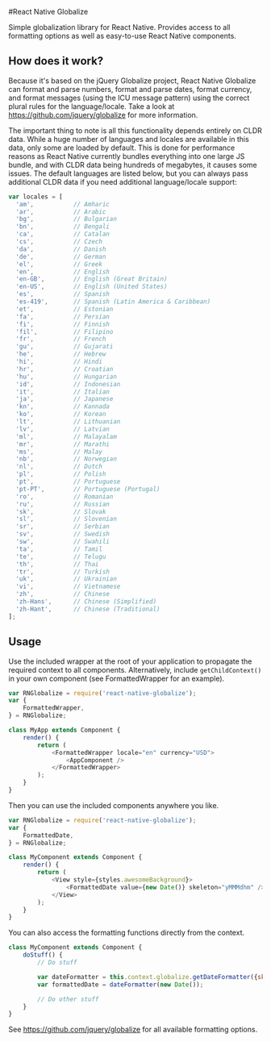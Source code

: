 #React Native Globalize

Simple globalization library for React Native. Provides access to all formatting options as well as easy-to-use React Native components.

## How does it work?

Because it's based on the jQuery Globalize project, React Native Globalize can format and parse numbers, format and parse dates, format currency, and format messages (using the ICU message pattern) using the correct plural rules for the language/locale. Take a look at https://github.com/jquery/globalize for more information.

The important thing to note is all this functionality depends entirely on CLDR data. While a huge number of languages and locales are available in this data, only some are loaded by default. This is done for performance reasons as React Native currently bundles everything into one large JS bundle, and with CLDR data being hundreds of megabytes, it causes some issues. The default languages are listed below, but you can always pass additional CLDR data if you need additional language/locale support:

```javascript
var locales = [
  'am',           // Amharic
  'ar',           // Arabic
  'bg',           // Bulgarian
  'bn',           // Bengali
  'ca',           // Catalan
  'cs',           // Czech
  'da',           // Danish
  'de',           // German
  'el',           // Greek
  'en',           // English
  'en-GB',        // English (Great Britain)
  'en-US',        // English (United States)
  'es',           // Spanish
  'es-419',       // Spanish (Latin America & Caribbean)
  'et',           // Estonian
  'fa',           // Persian
  'fi',           // Finnish
  'fil',          // Filipino
  'fr',           // French
  'gu',           // Gujarati
  'he',           // Hebrew
  'hi',           // Hindi
  'hr',           // Croatian
  'hu',           // Hungarian
  'id',           // Indonesian
  'it',           // Italian
  'ja',           // Japanese
  'kn',           // Kannada
  'ko',           // Korean
  'lt',           // Lithuanian
  'lv',           // Latvian
  'ml',           // Malayalam
  'mr',           // Marathi
  'ms',           // Malay
  'nb',           // Norwegian
  'nl',           // Dutch
  'pl',           // Polish
  'pt',           // Portuguese
  'pt-PT',        // Portuguese (Portugal)
  'ro',           // Romanian
  'ru',           // Russian
  'sk',           // Slovak
  'sl',           // Slovenian
  'sr',           // Serbian
  'sv',           // Swedish
  'sw',           // Swahili
  'ta',           // Tamil
  'te',           // Telugu
  'th',           // Thai
  'tr',           // Turkish
  'uk',           // Ukrainian
  'vi',           // Vietnamese
  'zh',           // Chinese
  'zh-Hans',      // Chinese (Simplified)
  'zh-Hant',      // Chinese (Traditional)
];
```

## Usage

Use the included wrapper at the root of your application to propagate the required context to all components. Alternatively, include `getChildContext()` in your own component (see FormattedWrapper for an example).

```javascript
var RNGlobalize = require('react-native-globalize');
var {
	FormattedWrapper,	
} = RNGlobalize;

class MyApp extends Component {
	render() {
		return (
			<FormattedWrapper locale="en" currency="USD">
				<AppComponent />
			</FormattedWrapper>
		);
	}
}
```

Then you can use the included components anywhere you like.

```javascript
var RNGlobalize = require('react-native-globalize');
var {
	FormattedDate,
} = RNGlobalize;

class MyComponent extends Component {
	render() {
		return (
			<View style={styles.awesomeBackground}>
				<FormattedDate value={new Date()} skeleton="yMMMdhm" />
			</View>
		);
	}
}
```

You can also access the formatting functions directly from the context.

```javascript
class MyComponent extends Component {
	doStuff() {
		// Do stuff

		var dateFormatter = this.context.globalize.getDateFormatter({skeleton: "yMMMdhm"});
		var formattedDate = dateFormatter(new Date());

		// Do other stuff
	}
}
```

See https://github.com/jquery/globalize for all available formatting options.
